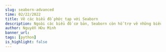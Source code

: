 ```yaml
---
slug: seaborn-advanced
time: 02/22/2022
title: Vẽ các biểu đồ phức tạp với Seaborn
description: Ngoài các biểu đồ cơ bản, Seaborn còn hỗ trợ vẽ những biểu đồ phức tạp sử dụng những câu lệnh rất đơn giản. Để vẽ được những biểu đồ này, nếu chỉ sử dụng Matplotlib, chúng ta sẽ phải viết rất nhiều câu lệnh. Bài viết này sẽ giới thiệu về cách vẽ các biểu đồ phức tạp với Seaborn.
author: Nguyễn Hữu Minh
banner_url:
tags: [python]
is_highlight: false
---
```

